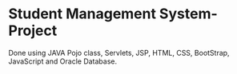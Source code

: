 # Student Management System-Project

Done using JAVA Pojo class, Servlets, JSP, HTML, CSS, BootStrap, JavaScript and Oracle Database.
